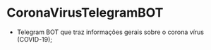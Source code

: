 # CoronaVirusTelegramBOT

- Telegram BOT que traz informações gerais sobre o corona vírus (COVID-19);

